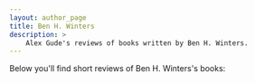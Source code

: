 ```yaml
---
layout: author_page
title: Ben H. Winters
description: >
    Alex Gude's reviews of books written by Ben H. Winters.
---
```


Below you'll find short reviews of Ben H. Winters's books: